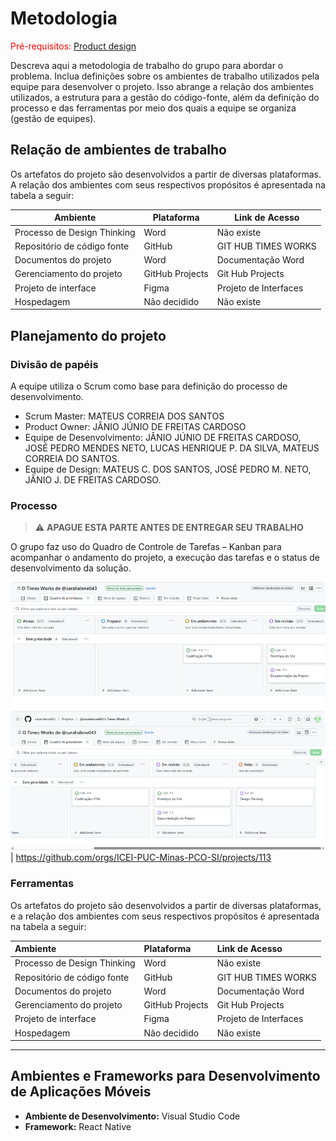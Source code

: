 
# Metodologia

<span style="color:red">Pré-requisitos: <a href="03-Product-design.md"> Product design</a></span>

Descreva aqui a metodologia de trabalho do grupo para abordar o problema. Inclua definições sobre os ambientes de trabalho utilizados pela equipe para desenvolver o projeto. Isso abrange a relação dos ambientes utilizados, a estrutura para a gestão do código-fonte, além da definição do processo e das ferramentas por meio dos quais a equipe se organiza (gestão de equipes).

## Relação de ambientes de trabalho

Os artefatos do projeto são desenvolvidos a partir de diversas plataformas. A relação dos ambientes com seus respectivos propósitos é apresentada na tabela a seguir:

| Ambiente | Plataforma | Link de Acesso |
|---|---|---|
| Processo de Design Thinking | Word | Não existe  |
| Repositório de código fonte | GitHub | GIT HUB TIMES WORKS  |
| Documentos do projeto | Word | Documentação Word  |
| Gerenciamento do projeto | GitHub Projects | Git Hub Projects  |
| Projeto de interface | Figma | Projeto de Interfaces  |
| Hospedagem | Não decidido | Não existe  |

## Planejamento do projeto

### Divisão de papéis

A equipe utiliza o Scrum como base para definição do processo de desenvolvimento.

* Scrum Master: MATEUS CORREIA DOS SANTOS  
* Product Owner: JÂNIO JÚNIO DE FREITAS CARDOSO 
* Equipe de Desenvolvimento: JÂNIO JÚNIO DE FREITAS CARDOSO, JOSÉ PEDRO MENDES NETO, LUCAS HENRIQUE P. DA SILVA, MATEUS CORREIA DO SANTOS. 
* Equipe de Design: MATEUS C. DOS SANTOS, JOSÉ PEDRO M. NETO, JÂNIO J. DE FREITAS CARDOSO.

### Processo

> ⚠️ **APAGUE ESTA PARTE ANTES DE ENTREGAR SEU TRABALHO**

O grupo faz uso do Quadro de Controle de Tarefas – Kanban para acompanhar o andamento do projeto, a execução das tarefas e o status de desenvolvimento da solução.

![alt text](images/Kanban.png) | https://github.com/orgs/ICEI-PUC-Minas-PCO-SI/projects/113
 
### Ferramentas

Os artefatos do projeto são desenvolvidos a partir de diversas plataformas, e a relação dos ambientes com seus respectivos propósitos é apresentada na tabela a seguir:

| Ambiente                      | Plataforma        | Link de Acesso              |
| :---------------------------- | :---------------- | :-------------------------- |
| Processo de Design Thinking   | Word              | Não existe                  |
| Repositório de código fonte   | GitHub            | GIT HUB TIMES WORKS         |
| Documentos do projeto         | Word              | Documentação Word           |
| Gerenciamento do projeto      | GitHub Projects   | Git Hub Projects            |
| Projeto de interface          | Figma             | Projeto de Interfaces       |
| Hospedagem                    | Não decidido      | Não existe                  |

---

## Ambientes e Frameworks para Desenvolvimento de Aplicações Móveis

* **Ambiente de Desenvolvimento:** Visual Studio Code
* **Framework:** React Native